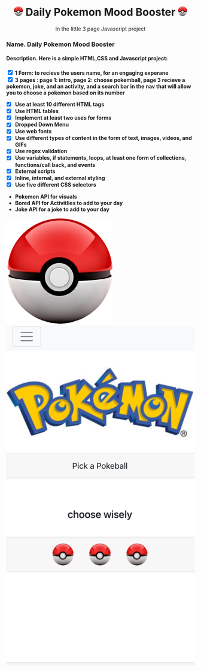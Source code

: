 <div align="center">
<h1><img src="/resources/pokeball2.png" width="25" height="25" alt="Pokemon"> Daily Pokemon Mood Booster <img src="/resources/pokeball2.png" width="25" height="25" alt="Pokemon"></h1>
<p syle="color:grey">In the little 3 page Javascript project <p>
</div>
<h3> Name. Daily Pokemon Mood Booster</h3>
<h4> Description. Here is a simple HTML,CSS and Javascript project:<h4>
<input type="checkbox" class="onoffswitch-checkbox" id="inline" checked> 
<label for="vehicle1"> 1 Form: to recieve the users name, for an engaging experane</label><br>
<input type="checkbox" class="onoffswitch-checkbox" id="inline" checked> 
<label for="vehicle1"> 3 pages : page 1: intro, page 2: choose pokemball, page 3 recieve a pokemon, joke, and an activity, and a search bar in the nav that will allow you to choose a pokemon based on its number</label><br>

- [x] Use at least 10 different HTML tags
- [x] Use HTML tables
- [x] Implement at least two uses for forms
- [x] Dropped Down Menu 
- [x] Use web fonts
- [x] Use different types of content in the form of text, images, videos, and GIFs
- [x] Use regex validation
- [x] Use variables, if statements, loops, at least one form of collections, functions/call back, and events
- [x] External scripts
- [x] Inline, internal, and external styling
- [x] Use five different CSS selectors
* <a link="https://pokeapi.co/"> Pokemon API</a> for visuals
* <a link="https://www.boredapi.com/"> Bored API</a> for Activitlies to add to your day
* <a link="https://official-joke-api.appspot.com/random_joke"> Joke API</a> for a joke to add to your day

![Screenshot](resources/pokeball2.png)
![Page 1](/resources/Page_2.png)
